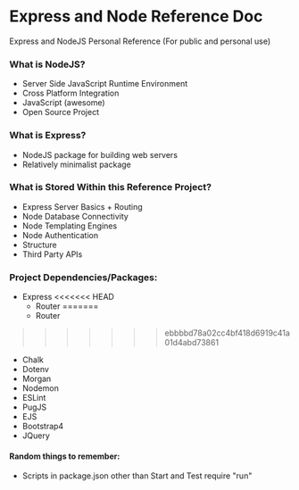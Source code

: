 # Express and Node Reference Doc
Express and NodeJS Personal Reference (For public and personal use)

### What is NodeJS?
- Server Side JavaScript Runtime Environment  
- Cross Platform Integration
- JavaScript (awesome)
- Open Source Project

### What is Express?
- NodeJS package for building web servers 
- Relatively minimalist package

### What is Stored Within this Reference Project?
- Express Server Basics + Routing
- Node Database Connectivity
- Node Templating Engines
- Node Authentication
- Structure
- Third Party APIs 

### Project Dependencies/Packages:
- Express
<<<<<<< HEAD
    -   Router
=======
  - Router
>>>>>>> ebbbbd78a02cc4bf418d6919c41a01d4abd73861
- Chalk
- Dotenv
- Morgan
- Nodemon
- ESLint
- PugJS
- EJS
- Bootstrap4 
- JQuery

#### Random things to remember:
- Scripts in package.json other than Start and Test require "run"

